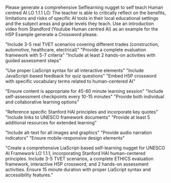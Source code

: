 Please generate a comprehensive Selflearning nugget to self teach Human centred AI LO 1.1.1 
LO: The teacher is able to critically reflect on the benefits, limitations and risks of specific AI tools in their local educational settings and the subject areas and grade levels they teach.
Use an introduction video from Standford (Youtube Human centred AI) as an example for the H5P Example generate a Crossword please.

"Include 3-5 real TVET scenarios covering different trades (construction, automotive, healthcare, electrical)"
"Provide a complete evaluation framework with 5-7 criteria"
"Include at least 2 hands-on activities with guided assessment steps"

"Use proper LiaScript syntax for all interactive elements"
"Include JavaScript-based feedback for quiz questions"
"Embed H5P crossword with specific vocabulary terms related to human-centered AI"

"Ensure content is appropriate for 45-60 minute learning session"
"Include self-assessment checkpoints every 10-15 minutes"
"Provide both individual and collaborative learning options"

"Reference specific Stanford HAI principles and incorporate key quotes"
"Include links to UNESCO framework documents"
"Provide at least 5 additional resources for extended learning"

"Include alt-text for all images and graphics"
"Provide audio narration indicators"
"Ensure mobile-responsive design elements"

"Create a comprehensive LiaScript-based self-learning nugget for UNESCO AI Framework LO 1.1.1, incorporating Stanford HAI human-centered principles. Include 3-5 TVET scenarios, a complete ETHICS evaluation framework, interactive H5P crossword, and 2 hands-on assessment activities. Ensure 15 minute duration with proper LiaScript syntax and accessibility features."